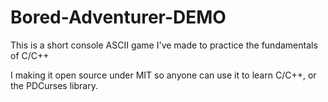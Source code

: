 # Bored-Adventurer-DEMO
This is a short console ASCII game I've made to practice the fundamentals of C/C++

I making it open source under MIT so anyone can use it to learn C/C++, or the PDCurses library.
